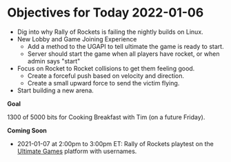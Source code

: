 # Objectives for Today 2022-01-06

- Dig into why Rally of Rockets is failing the nightly builds on Linux.
- New Lobby and Game Joining Experience
  - Add a method to the UGAPI to tell ultimate the game is ready to start.
  - Server should start the game when all players have rocket, or when admin says "start"
- Focus on Rocket to Rocket collisions to get them feeling good.
  - Create a forceful push based on velocity and direction.
  - Create a small upward force to send the victim flying.
- Start building a new arena.

**Goal**

1300 of 5000 bits for Cooking Breakfast with Tim (on a future Friday).

**Coming Soon**

- 2021-01-07 at 2:00pm to 3:00pm ET: Rally of Rockets playtest on the [Ultimate Games](https://ultimate.games/) platform with usernames.
